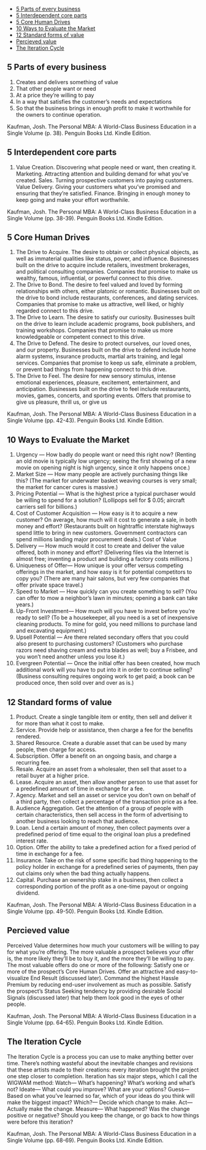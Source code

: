 <!-- TOC -->

*   [5 Parts of every business](#5-parts-of-every-business)
*   [5 Interdependent core parts](#5-interdependent-core-parts)
*   [5 Core Human Drives](#5-core-human-drives)
*   [10 Ways to Evaluate the Market](#10-ways-to-evaluate-the-market)
*   [12 Standard forms of value](#12-standard-forms-of-value)
*   [Percieved value](#percieved-value)
*   [The Iteration Cycle](#the-iteration-cycle)

<!-- /TOC -->

## 5 Parts of every business

1.  Creates and delivers something of value
2.  That other people want or need
3.  At a price they’re willing to pay
4.  In a way that satisfies the customer’s needs and expectations
5.  So that the business brings in enough profit to make it worthwhile for the owners to continue operation.

Kaufman, Josh. The Personal MBA: A World-Class Business Education in a Single Volume (p. 38). Penguin Books Ltd. Kindle Edition.

## 5 Interdependent core parts

1.  Value Creation. Discovering what people need or want, then creating it. Marketing. Attracting attention and building demand for what you’ve created. Sales. Turning prospective customers into paying customers. Value Delivery. Giving your customers what you’ve promised and ensuring that they’re satisfied. Finance. Bringing in enough money to keep going and make your effort worthwhile.

Kaufman, Josh. The Personal MBA: A World-Class Business Education in a Single Volume (pp. 38-39). Penguin Books Ltd. Kindle Edition.

## 5 Core Human Drives

1.  The Drive to Acquire. The desire to obtain or collect physical objects, as well as immaterial qualities like status, power, and influence. Businesses built on the drive to acquire include retailers, investment brokerages, and political consulting companies. Companies that promise to make us wealthy, famous, influential, or powerful connect to this drive.
2.  The Drive to Bond. The desire to feel valued and loved by forming relationships with others, either platonic or romantic. Businesses built on the drive to bond include restaurants, conferences, and dating services. Companies that promise to make us attractive, well liked, or highly regarded connect to this drive.
3.  The Drive to Learn. The desire to satisfy our curiosity. Businesses built on the drive to learn include academic programs, book publishers, and training workshops. Companies that promise to make us more knowledgeable or competent connect to this drive.
4.  The Drive to Defend. The desire to protect ourselves, our loved ones, and our property. Businesses built on the drive to defend include home alarm systems, insurance products, martial arts training, and legal services. Companies that promise to keep us safe, eliminate a problem, or prevent bad things from happening connect to this drive.
5.  The Drive to Feel. The desire for new sensory stimulus, intense emotional experiences, pleasure, excitement, entertainment, and anticipation. Businesses built on the drive to feel include restaurants, movies, games, concerts, and sporting events. Offers that promise to give us pleasure, thrill us, or give us

Kaufman, Josh. The Personal MBA: A World-Class Business Education in a Single Volume (pp. 42-43). Penguin Books Ltd. Kindle Edition.

## 10 Ways to Evaluate the Market

1.  Urgency — How badly do people want or need this right now? (Renting an old movie is typically low urgency; seeing the first showing of a new movie on opening night is high urgency, since it only happens once.)
2.  Market Size — How many people are actively purchasing things like this? (The market for underwater basket weaving courses is very small; the market for cancer cures is massive.)
3.  Pricing Potential — What is the highest price a typical purchaser would be willing to spend for a solution? (Lollipops sell for $ 0.05; aircraft carriers sell for billions.)
4.  Cost of Customer Acquisition — How easy is it to acquire a new customer? On average, how much will it cost to generate a sale, in both money and effort? (Restaurants built on hightraffic interstate highways spend little to bring in new customers. Government contractors can spend millions landing major procurement deals.) Cost of Value
5.  Delivery — How much would it cost to create and deliver the value offered, both in money and effort? (Delivering files via the Internet is almost free; inventing a product and building a factory costs millions.)
6.  Uniqueness of Offer— How unique is your offer versus competing offerings in the market, and how easy is it for potential competitors to copy you? (There are many hair salons, but very few companies that offer private space travel.)
7.  Speed to Market — How quickly can you create something to sell? (You can offer to mow a neighbor’s lawn in minutes; opening a bank can take years.)
8.  Up-Front Investment— How much will you have to invest before you’re ready to sell? (To be a housekeeper, all you need is a set of inexpensive cleaning products. To mine for gold, you need millions to purchase land and excavating equipment.)
9.  Upsell Potential — Are there related secondary offers that you could also present to purchasing customers? (Customers who purchase razors need shaving cream and extra blades as well; buy a Frisbee, and you won’t need another unless you lose it.)
10. Evergreen Potential — Once the initial offer has been created, how much additional work will you have to put into it in order to continue selling? (Business consulting requires ongoing work to get paid; a book can be produced once, then sold over and over as is.)

## 12 Standard forms of value

1.  Product. Create a single tangible item or entity, then sell and deliver it for more than what it cost to make.
2.  Service. Provide help or assistance, then charge a fee for the benefits rendered.
3.  Shared Resource. Create a durable asset that can be used by many people, then charge for access.
4.  Subscription. Offer a benefit on an ongoing basis, and charge a recurring fee.
5.  Resale. Acquire an asset from a wholesaler, then sell that asset to a retail buyer at a higher price.
6.  Lease. Acquire an asset, then allow another person to use that asset for a predefined amount of time in exchange for a fee.
7.  Agency. Market and sell an asset or service you don’t own on behalf of a third party, then collect a percentage of the transaction price as a fee.
8.  Audience Aggregation. Get the attention of a group of people with certain characteristics, then sell access in the form of advertising to another business looking to reach that audience.
9.  Loan. Lend a certain amount of money, then collect payments over a predefined period of time equal to the original loan plus a predefined interest rate.
10. Option. Offer the ability to take a predefined action for a fixed period of time in exchange for a fee.
11. Insurance. Take on the risk of some specific bad thing happening to the policy holder in exchange for a predefined series of payments, then pay out claims only when the bad thing actually happens.
12. Capital. Purchase an ownership stake in a business, then collect a corresponding portion of the profit as a one-time payout or ongoing dividend.

Kaufman, Josh. The Personal MBA: A World-Class Business Education in a Single Volume (pp. 49-50). Penguin Books Ltd. Kindle Edition.

## Percieved value

Perceived Value determines how much your customers will be willing to pay for what you’re offering. The more valuable a prospect believes your offer is, the more likely they’ll be to buy it, and the more they’ll be willing to pay. The most valuable offers do one or more of the following: Satisfy one or more of the prospect’s Core Human Drives. Offer an attractive and easy-to-visualize End Result (discussed later). Command the highest Hassle Premium by reducing end-user involvement as much as possible. Satisfy the prospect’s Status Seeking tendency by providing desirable Social Signals (discussed later) that help them look good in the eyes of other people.

Kaufman, Josh. The Personal MBA: A World-Class Business Education in a Single Volume (pp. 64-65). Penguin Books Ltd. Kindle Edition.

## The Iteration Cycle

The Iteration Cycle is a process you can use to make anything better over time. There’s nothing wasteful about the inevitable changes and revisions that these artists made to their creations: every iteration brought the project one step closer to completion. Iteration has six major steps, which I call the WIGWAM method: Watch— What’s happening? What’s working and what’s not? Ideate— What could you improve? What are your options? Guess— Based on what you’ve learned so far, which of your ideas do you think will make the biggest impact? Which?— Decide which change to make. Act— Actually make the change. Measure— What happened? Was the change positive or negative? Should you keep the change, or go back to how things were before this iteration?

Kaufman, Josh. The Personal MBA: A World-Class Business Education in a Single Volume (pp. 68-69). Penguin Books Ltd. Kindle Edition.
